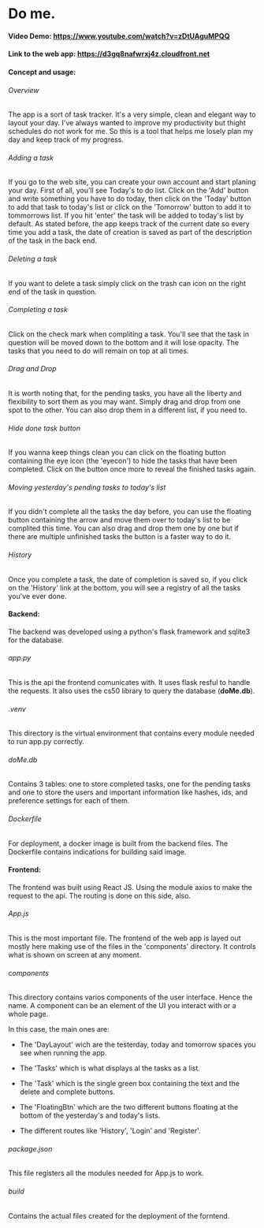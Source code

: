 # Do me.

#### Video Demo: https://www.youtube.com/watch?v=zDtUAguMPQQ

#### Link to the web app: https://d3gq8nafwrxj4z.cloudfront.net

#### Concept and usage:

  
  

###### Overview

  
  

The app is a sort of task tracker. It's a very simple, clean and elegant way to layout your day. I've always wanted to improve my productivity but thight schedules do not work for me. So this is a tool that helps me losely plan my day and keep track of my progress.

  

###### Adding a task

  

If you go to the web site, you can create your own account and start planing your day. First of all, you'll see Today's to do list. Click on the 'Add' button and write something you have to do today, then click on the 'Today' button to add that task to today's list or click on the 'Tomorrow' button to add it to tommorrows list. If you hit 'enter' the task will be added to today's list by default. As stated before, the app keeps track of the current date so every time you add a task, the date of creation is saved as part of the description of the task in the back end.

  

###### Deleting a task

  

If you want to delete a task simply click on the trash can icon on the right end of the task in question.

  

###### Completing a task

  

Click on the check mark when compliting a task. You'll see that the task in question will be moved down to the bottom and it will lose opacity. The tasks that you need to do will remain on top at all times.

  

###### Drag and Drop

  

It is worth noting that, for the pending tasks, you have all the liberty and flexibility to sort them as you may want. Simply drag and drop from one spot to the other. You can also drop them in a different list, if you need to.

  

###### Hide done task button

  

If you wanna keep things clean you can click on the floating button containing the eye icon (the 'eyecon') to hide the tasks that have been completed. Click on the button once more to reveal the finished tasks again.

  

###### Moving yesterday's pending tasks to today's list

  

If you didn't complete all the tasks the day before, you can use the floating button containing the arrow and move them over to today's list to be complited this time. You can also drag and drop them one by one but if there are multiple unfinished tasks the button is a faster way to do it.

  

###### History

  

Once you complete a task, the date of completion is saved so, if you click on the 'History' link at the bottom, you will see a registry of all the tasks you've ever done.

  
  
  

#### Backend:

  

The backend was developed using a python's flask framework and sqlite3 for the database.

  

###### app.py

  

This is the api the frontend comunicates with. It uses flask resful to handle the requests. It also uses the cs50 library to query the database (**doMe.db**).

  

###### .venv

  

This directory is the virtual environment that contains every module needed to run app.py correctly.

  

###### doMe.db

  

Contains 3 tables: one to store completed tasks, one for the pending tasks and one to store the users and important information like hashes, ids, and preference settings for each of them.

  

###### Dockerfile

  

For deployment, a docker image is built from the backend files. The Dockerfile contains indications for building said image.

  

#### Frontend:

  

The frontend was built using React JS. Using the module axios to make the request to the api. The routing is done on this side, also.

  

###### App.js

  

This is the most important file. The frontend of the web app is layed out mostly here making use of the files in the 'components' directory. It controls what is shown on screen at any moment.

  

###### components

  

This directory contains varios components of the user interface. Hence the name. A component can be an element of the UI you interact with or a whole page.

In this case, the main ones are:

  

* The 'DayLayout' wich are the testerday, today and tomorrow spaces you see when running the app.

* The 'Tasks' which is what displays al the tasks as a list.

* The 'Task' which is the single green box containing the text and the delete and complete buttons.

* The 'FloatingBtn' which are the two different buttons floating at the bottom of the yesterday's and today's lists.

* The different routes like 'History', 'Login' and 'Register'.

  

###### package.json

  

This file registers all the modules needed for App.js to work.

  

###### build

  

Contains the actual files created for the deployment of the forntend.